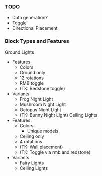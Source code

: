 ### TODO
- Data generation?
- Toggle
- Directional Placement

### Block Types and Features
Ground Lights
- Features
  - Colors
  - Ground only
  - 12 rotations
  - RMB toggle
  - (TK: Redstone toggle)
- Variants
  - Frog Night Light
  - Mushroom Night Light
  - Octopus Night Light
  - (TK: Bunny Night Light)
Ceiling Lights
- Features
  - Colors
    - Unique models
  - Ceiling only
  - 4 rotations
  - (TK: Wall placement)
  - (TK: Toggle via rmb and redstone)
- Variants
  - Fairy Lights
  - Ceiling Lights
